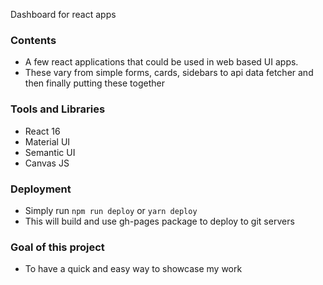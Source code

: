 Dashboard for react apps

### Contents

- A few react applications that could be used in web based UI apps.
- These vary from simple forms, cards, sidebars to api data fetcher and then finally putting these together

### Tools and Libraries

- React 16
- Material UI
- Semantic UI
- Canvas JS

### Deployment

- Simply run `npm run deploy` or `yarn deploy`
- This will build and use gh-pages package to deploy to git servers

### Goal of this project

- To have a quick and easy way to showcase my work